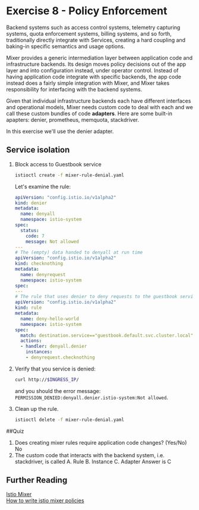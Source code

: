 # Exercise 8 - Policy Enforcement 

Backend systems such as access control systems, telemetry capturing systems, quota enforcement systems, billing systems, and so forth, traditionally directly integrate with Services, creating a hard coupling and baking-in specific semantics and usage options.

Mixer provides a generic intermediation layer between application code and infrastructure backends. Its design moves policy decisions out of the app layer and into configuration instead, under operator control. Instead of having application code integrate with specific backends, the app code instead does a fairly simple integration with Mixer, and Mixer takes responsibility for interfacing with the backend systems.

Given that individual infrastructure backends each have different interfaces and operational models, Mixer needs custom code to deal with each and we call these custom bundles of code **adapters**. Here are some built-in apapters: denier, prometheus,  memquota, stackdriver.

In this exercise we'll use the denier adapter.

## Service isolation

1. Block access to Guestbook service

    ```sh
    istioctl create -f mixer-rule-denial.yaml
    ```

    Let's examine the rule:

    ```yaml
    apiVersion: "config.istio.io/v1alpha2"
    kind: denier
    metadata:
      name: denyall
      namespace: istio-system
    spec:
      status:
        code: 7
        message: Not allowed
    ---
    # The (empty) data handed to denyall at run time
    apiVersion: "config.istio.io/v1alpha2"
    kind: checknothing
    metadata:
      name: denyrequest
      namespace: istio-system
    spec:
    ---
    # The rule that uses denier to deny requests to the guestbook service
    apiVersion: "config.istio.io/v1alpha2"
    kind: rule
    metadata:
      name: deny-hello-world
      namespace: istio-system
    spec:
      match: destination.service=="guestbook.default.svc.cluster.local"
      actions:
      - handler: denyall.denier
        instances:
        - denyrequest.checknothing
    ```

2. Verify that you service is denied:

    ```sh
    curl http://$INGRESS_IP/
    ```
    and you should the error message: `PERMISSION_DENIED:denyall.denier.istio-system:Not allowed`.
    
3. Clean up the rule.
    ```sh
    istioctl delete -f mixer-rule-denial.yaml
    ```
##Quiz
1. Does creating mixer rules require application code changes? (Yes/No) No
2. The custom code that interacts with the backend system, i.e. stackdriver, is called 
A. Rule B. Instance C. Adapter
Answer is C

## Further Reading
[Istio Mixer](https://istio.io/docs/concepts/policy-and-control/mixer.html)    
[How to write istio mixer policies](https://medium.com/@szihai_37982/how-to-write-istio-mixer-policies-50dc639acf75)
